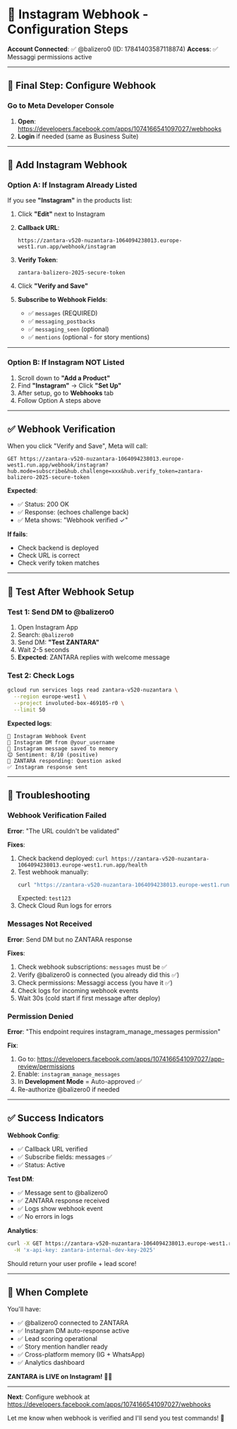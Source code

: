 # 📸 Instagram Webhook - Configuration Steps

**Account Connected**: ✅ @balizero0 (ID: 17841403587118874)
**Access**: ✅ Messaggi permissions active

---

## 🔧 Final Step: Configure Webhook

### **Go to Meta Developer Console**

1. **Open**: https://developers.facebook.com/apps/1074166541097027/webhooks
2. **Login** if needed (same as Business Suite)

---

## 📝 Add Instagram Webhook

### **Option A: If Instagram Already Listed**

If you see **"Instagram"** in the products list:

1. Click **"Edit"** next to Instagram
2. **Callback URL**:
   ```
   https://zantara-v520-nuzantara-1064094238013.europe-west1.run.app/webhook/instagram
   ```
3. **Verify Token**:
   ```
   zantara-balizero-2025-secure-token
   ```
4. Click **"Verify and Save"**

5. **Subscribe to Webhook Fields**:
   - ✅ `messages` (REQUIRED)
   - ✅ `messaging_postbacks`
   - ✅ `messaging_seen` (optional)
   - ✅ `mentions` (optional - for story mentions)

---

### **Option B: If Instagram NOT Listed**

1. Scroll down to **"Add a Product"**
2. Find **"Instagram"** → Click **"Set Up"**
3. After setup, go to **Webhooks** tab
4. Follow Option A steps above

---

## ✅ Webhook Verification

When you click "Verify and Save", Meta will call:
```
GET https://zantara-v520-nuzantara-1064094238013.europe-west1.run.app/webhook/instagram?hub.mode=subscribe&hub.challenge=xxx&hub.verify_token=zantara-balizero-2025-secure-token
```

**Expected**:
- ✅ Status: 200 OK
- ✅ Response: (echoes challenge back)
- ✅ Meta shows: "Webhook verified ✓"

**If fails**:
- Check backend is deployed
- Check URL is correct
- Check verify token matches

---

## 🧪 Test After Webhook Setup

### **Test 1: Send DM to @balizero0**

1. Open Instagram App
2. Search: `@balizero0`
3. Send DM: **"Test ZANTARA"**
4. Wait 2-5 seconds
5. **Expected**: ZANTARA replies with welcome message

### **Test 2: Check Logs**

```bash
gcloud run services logs read zantara-v520-nuzantara \
  --region europe-west1 \
  --project involuted-box-469105-r0 \
  --limit 50
```

**Expected logs**:
```
📸 Instagram Webhook Event
💬 Instagram DM from @your_username
💾 Instagram message saved to memory
😊 Sentiment: 8/10 (positive)
🤖 ZANTARA responding: Question asked
✅ Instagram response sent
```

---

## 🚨 Troubleshooting

### **Webhook Verification Failed**

**Error**: "The URL couldn't be validated"

**Fixes**:
1. Check backend deployed: `curl https://zantara-v520-nuzantara-1064094238013.europe-west1.run.app/health`
2. Test webhook manually:
   ```bash
   curl "https://zantara-v520-nuzantara-1064094238013.europe-west1.run.app/webhook/instagram?hub.mode=subscribe&hub.challenge=test123&hub.verify_token=zantara-balizero-2025-secure-token"
   ```
   Expected: `test123`
3. Check Cloud Run logs for errors

### **Messages Not Received**

**Error**: Send DM but no ZANTARA response

**Fixes**:
1. Check webhook subscriptions: `messages` must be ✅
2. Verify @balizero0 is connected (you already did this ✅)
3. Check permissions: Messaggi access (you have it ✅)
4. Check logs for incoming webhook events
5. Wait 30s (cold start if first message after deploy)

### **Permission Denied**

**Error**: "This endpoint requires instagram_manage_messages permission"

**Fix**:
1. Go to: https://developers.facebook.com/apps/1074166541097027/app-review/permissions
2. Enable: `instagram_manage_messages`
3. In **Development Mode** = Auto-approved ✅
4. Re-authorize @balizero0 if needed

---

## ✅ Success Indicators

**Webhook Config**:
- ✅ Callback URL verified
- ✅ Subscribe fields: messages ✅
- ✅ Status: Active

**Test DM**:
- ✅ Message sent to @balizero0
- ✅ ZANTARA response received
- ✅ Logs show webhook event
- ✅ No errors in logs

**Analytics**:
```bash
curl -X GET https://zantara-v520-nuzantara-1064094238013.europe-west1.run.app/instagram/analytics/YOUR_USER_ID \
  -H 'x-api-key: zantara-internal-dev-key-2025'
```

Should return your user profile + lead score!

---

## 🎉 When Complete

You'll have:
- ✅ @balizero0 connected to ZANTARA
- ✅ Instagram DM auto-response active
- ✅ Lead scoring operational
- ✅ Story mention handler ready
- ✅ Cross-platform memory (IG + WhatsApp)
- ✅ Analytics dashboard

**ZANTARA is LIVE on Instagram!** 📸🤖

---

**Next**: Configure webhook at https://developers.facebook.com/apps/1074166541097027/webhooks

Let me know when webhook is verified and I'll send you test commands! 🚀
